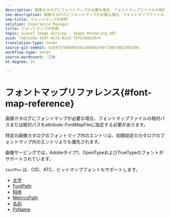 ```yaml
---
description: 画像カタログにフォントマップが必要な場合、フォントマップファイルの相対パスまたは絶対パスを、属性FontMapFileで指定する必要があります。
seo-description: 画像カタログにフォントマップが必要な場合、フォントマップファイルの相対パスまたは絶対パスを、属性FontMapFileで指定する必要があります。
seo-title: フォントマップの参照
solution: Experience Manager
title: フォントマップの参照
topic: Scene7 Image Serving - Image Rendering API
uuid: 7a6c5eda-3b47-4c23-8a33-7b7e39de29c9
translation-type: tm+mt
source-git-commit: 4169757880407b62addd0a70ef1807d8b195820b
workflow-type: tm+mt
source-wordcount: '130'
ht-degree: 2%

---
```



# フォントマップリファレンス{#font-map-reference}

画像カタログにフォントマップが必要な場合、フォントマップファイルの相対パスまたは絶対パスをattribute::FontMapFileに指定する必要があります。

特定の画像カタログのフォントマップ内のエントリは、初期設定のカタログのフォントマップ内のエントリよりも優先されます。

画像サービングでは、Adobeタイプ1、OpenTypeおよびTrueTypeのフォントがサポートされています。

`textPs=` は、CID、ATC、ビットマップフォントもサポートします。

* [太字](r-bold-font.md)
* [FontPath](r-fontpath-font.md)
* [斜体](r-italic-font.md)
* [MetricsPath](r-metricspath-font.md)
* [名前](r-name-font.md)
* [PsName](r-psname-font.md)
